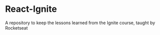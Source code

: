 # React-Ignite
A repository to keep the lessons learned from the Ignite course, taught by Rocketseat
